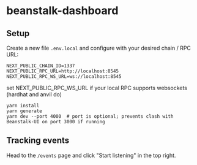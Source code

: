 # beanstalk-dashboard

## Setup
Create a new file `.env.local` and configure with your desired chain / RPC URL:
```
NEXT_PUBLIC_CHAIN_ID=1337
NEXT_PUBLIC_RPC_URL=http://localhost:8545
NEXT_PUBLIC_RPC_WS_URL=ws://localhost:8545
```
set NEXT_PUBLIC_RPC_WS_URL if your local RPC supports websockets (hardhat and anvil do)
```
yarn install
yarn generate
yarn dev --port 4000  # port is optional; prevents clash with Beanstalk-UI on port 3000 if running
```

## Tracking events
Head to the `/events` page and click "Start listening" in the top right.
